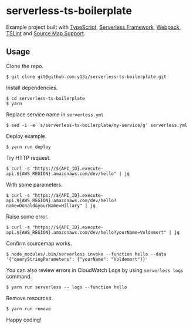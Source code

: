 # serverless-ts-boilerplate

Example project built with [TypeScript](https://www.typescriptlang.org/), [Serverless Framework](https://serverless.com/framework/), [Webpack](https://webpack.github.io/), [TSLint](https://palantir.github.io/tslint/) and [Source Map Support](https://github.com/evanw/node-source-map-support).

## Usage

Clone the repo.

```
$ git clone git@github.com:y13i/serverless-ts-boilerplate.git
```

Install dependencies.

```
$ cd serverless-ts-boilerplate
$ yarn
```

Replace service name in `serverless.yml`

```
$ sed -i -e 's/serverless-ts-boilerplate/my-service/g' serverless.yml
```

Deploy example.

```
$ yarn run deploy
```

Try HTTP request.

```
$ curl -s "https://${API_ID}.execute-api.${AWS_REGION}.amazonaws.com/dev/hello" | jq
```

With some parameters.

```
$ curl -s "https://${API_ID}.execute-api.${AWS_REGION}.amazonaws.com/dev/hello?name=Donald&yourName=Hillary" | jq
```

Raise some error.

```
$ curl -s "https://${API_ID}.execute-api.${AWS_REGION}.amazonaws.com/dev/hello?yourName=Voldemort" | jq
```

Confirm sourcemap works.

```
$ node_modules/.bin/serverless invoke --function hello --data '{"queryStringParameters": {"yourName": "Voldemort"}}'
```

You can also review errors in CloudWatch Logs by using `serverless logs` command.

```
$ yarn run serverless -- logs --function hello
```

Remove resources.

```
$ yarn run remove
```

Happy coding!
